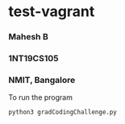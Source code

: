 # test-vagrant
### Mahesh B

### 1NT19CS105

### NMIT, Bangalore


To run the program

`python3 gradCodingChallenge.py`
